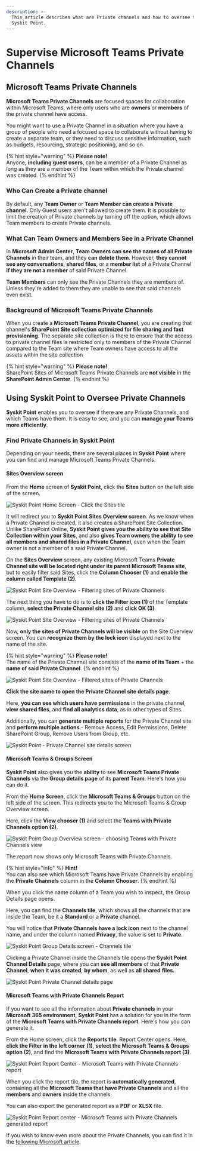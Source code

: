 ```yaml
---
description: >-
  This article describes what are Private channels and how to oversee them using
  Syskit Point.
---
```


# Supervise Microsoft Teams Private Channels

## Microsoft Teams Private Channels

**Microsoft Teams Private Channels** are focused spaces for collaboration within Microsoft Teams, where only users who are **owners** or **members** of the private channel have access.

You might want to use a Private Channel in a situation where you have a group of people who need a focused space to collaborate without having to create a separate team, or they need to discuss sensitive information, such as budgets, resourcing, strategic positioning, and so on.

{% hint style="warning" %}
**Please note!**\
Anyone, **including guest users**, can be a member of a Private Channel as long as they are a member of the Team within which the Private channel was created.
{% endhint %}

### Who Can Create a Private channel

By default, any **Team Owner** or **Team Member can create a Private channel**. Only Guest users aren't allowed to create them. It is possible to limit the creation of Private channels by turning off the option, which allows Team members to create Private channels.

### What Can Team Owners and Members See in a Private Channel

In **Microsoft Admin Center**, **Team Owners can see the names of all Private Channels** in their team, and they **can delete them**. However, **they cannot see any conversations**, **shared files**, or a **member list** of a Private Channel **if they are not a member** of said Private Channel.

**Team Members** can only see the Private Channels they are members of. Unless they're added to them they are unable to see that said channels even exist.

### Background of Microsoft Teams Private Channels

When you create a **Microsoft Teams Private Channel**, you are creating that channel's **SharePoint Site collection** **optimized for file sharing and fast provisioning**. The separate site collection is there to ensure that the access to private channel files is restricted only to members of the Private Channel compared to the Team site where Team owners have access to all the assets within the site collection

{% hint style="warning" %}
**Please note!**\
SharePoint Sites of Microsoft Teams Private Channels are **not visible** in the **SharePoint Admin Center**.
{% endhint %}

## Using Syskit Point to Oversee Private Channels

**Syskit Point** enables you to oversee if there are any Private Channels, and which Teams have them. It is easy to see, and you can **manage your Teams more efficiently**.

### Find Private Channels in Syskit Point

Depending on your needs, there are several places in **Syskit Point** where you can find and manage Microsoft Teams Private Channels.

#### Sites Overview screen

From the **Home** screen of **Syskit Point**, click the **Sites** button on the left side of the screen.

![Syskit Point Home Screen - Click the Sites tile](../.gitbook/assets/supervise-microsoft-teams-private-channels-home.png)

It will redirect you to **Syskit Point Sites Overview screen**. As we know when a Private Channel is created, it also creates a SharePoint Site Collection. Unlike SharePoint Online, **Syskit Point gives you the ability to see that Site Collection within your Sites**, and also **gives Team owners the ability to see all members and shared files in a Private Channel**, even when the Team owner is not a member of a said Private Channel.

On the **Sites Overview** screen, any existing Microsoft Teams **Private Channel site will be located right under its parent Microsoft Teams site**, but to easily filter said Sites, click the **Column Chooser (1)** and **enable the column called Template (2)**.

![Syskit Point Site Overview - Filtering sites of Private Channels](../.gitbook/assets/supervise-microsoft-teams-private-channels-sites.png)

The next thing you have to do is to **click the Filter icon (1)** of the Template column, **select the Private Channel site (2)** and **click OK (3)**.

![Syskit Point Site Overview - Filtering sites of Private Channels](../.gitbook/assets/supervise-microsoft-teams-private-channels-site-private.png)

Now, **only the sites of Private Channels will be visible** on the Site Overview screen. You can **recognize them by the lock icon** displayed next to the name of the site.

{% hint style="warning" %}
**Please note!**\
The name of the Private Channel site consists of the **name of its Team** + the **name of said Private Channel**.
{% endhint %}

![Syskit Point Site Overview - Filtered sites of Private Channels](../.gitbook/assets/supervise-microsoft-teams-private-channels-private-channels.png)

**Click the site name to open the Private Channel site details page**. 

Here, **you can see which users have permissions** in the private channel, **view shared files**, and **find all analytics data**, as in other types of Sites. 

Additionally, you can **generate multiple reports** for the Private Channel site and **perform multiple actions** - Remove Access, Edit Permissions, Delete SharePoint Group, Remove Users from Group, etc.

![Syskit Point - Private Channel site details screen](../.gitbook/assets/supervise-microsoft-teams-private-channels-sites-private-info.png)

#### Microsoft Teams & Groups Screen

**Syskit Point** also gives you the **ability** to see **Microsoft Teams Private Channels** via the **Group details page** of its **parent Team**. Here's how you can do it.

From the **Home Screen**, click the **Microsoft Teams & Groups** button on the left side of the screen. This redirects you to the Microsoft Teams & Group Overview screen. 

Here, click the **View chooser (1)** and select the **Teams with Private Channels** **option (2)**.

![Syskit Point Group Overview screen - choosing Teams with Private Channels view](../.gitbook/assets/supervise-microsoft-teams-private-channels-microsoft-teams-private.png)

The report now shows only Microsoft Teams with Private Channels.

{% hint style="info" %}
**Hint!**\
You can also see which Microsoft Teams have Private Channels by enabling the **Private Channels** column in the **Column Chooser**.
{% endhint %}

When you click the name column of a Team you wish to inspect, the Group Details page opens. 

Here, you can find the **Channels tile**, which shows all the channels that are inside the Team, be it a **Standard** or a **Private** channel. 

You will notice that **Private Channels have a lock icon** next to the channel name, and under the column named **Privacy**, the value is set to **Private**.

![Syskit Point Group Details screen - Channels tile](../.gitbook/assets/supervise-microsoft-teams-private-channels-teams-private-channels.png)

Clicking a Private Channel inside the Channels tile opens the **Syskit Point Channel Details** page, where you can **see all members** of that **Private Channel**, **when it was created**, **by whom**, as well as **all shared** **files.**

![Syskit Point Private Channel details page](../.gitbook/assets/supervise-microsoft-teams-private-channels-private-channels-info.png)

#### Microsoft Teams with Private Channels Report

If you want to see all the information about **Private channels** in your **Microsoft 365 environment**, **Syskit Point** has a solution for you in the form of the **Microsoft Teams with Private Channels report**. Here's how you can generate it.

From the Home screen, click the **Reports tile**. Report Center opens. Here, **click the Filter in the left corner** **(1)**, **select the Microsoft Teams & Groups option (2)**, and find the **Microsoft Teams with Private Channels report (3)**.

![Syskit Point Report Center - Microsoft Teams with Private Channels report](../.gitbook/assets/supervise-microsoft-teams-private-channels-report.png)

When you click the report tile, the report is **automatically generated**, containing all the **Microsoft Teams that have Private Channels** and all the **members** and **owners** inside the channels. 

You can also export the generated report as a **PDF** or **XLSX** file.

![Syskit Point Report center - Microsoft Teams with Private Channels generated report](../.gitbook/assets/supervise-microsoft-teams-private-channels-report-generated.png)

If you wish to know even more about the Private Channels, you can find it in the [following Microsoft article](https://docs.microsoft.com/en-us/microsoftteams/private-channels).
